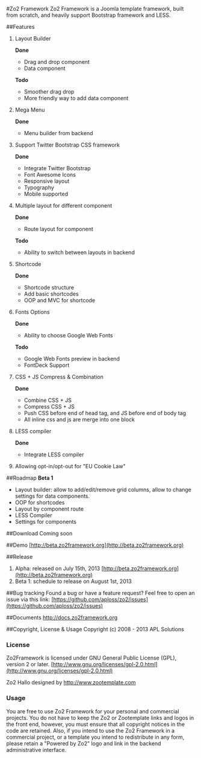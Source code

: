 #Zo2 Framework
Zo2 Framework is a Joomla template framework, built from scratch, and heavily support Bootstrap framework and LESS.

##Features
1. Layout Builder

	**Done**
	+ Drag and drop component
	+ Data component
	
	**Todo**
	+ Smoother drag drop
	+ More friendly way to add data component
	
2. Mega Menu

	**Done**
	+ Menu builder from backend
3. Support Twitter Bootstrap CSS framework

	**Done**
	+ Integrate Twitter Bootstrap
	+ Font Awesome Icons
	+ Responsive layout
	+ Typography
	+ Mobile supported
4. Multiple layout for different component

	**Done**
	+ Route layout for component
	
	**Todo**
	+ Ability to switch between layouts in backend
5. Shortcode

	**Done**
	+ Shortcode structure
	+ Add basic shortcodes
	+ OOP and MVC for shortcode
6. Fonts Options

	**Done**
	+ Ability to choose Google Web Fonts
	
	**Todo**
	+ Google Web Fonts preview in backend
	+ FontDeck Support
7. CSS + JS Compress & Combination
	
	**Done**
	+ Combine CSS + JS
	+ Compress CSS + JS
	+ Push CSS before end of head tag, and JS before end of body tag
	+ All inline css and js are merge into one block
8. LESS compiler

	**Done**
	+ Integrate LESS compiler

9. Allowing opt-in/opt-out for "EU Cookie Law"

##Roadmap
**Beta 1**
+ Layout builder: allow to add/edit/remove grid columns, allow to change settings for data components.
+ OOP for shortcodes
+ Layout by component route
+ LESS Compiler
+ Settings for components

##Download
Coming soon

##Demo
[http://beta.zo2framework.org](http://beta.zo2framework.org)

##Release
1. Alpha: released on July 15th, 2013 [http://beta.zo2framework.org](http://beta.zo2framework.org)
1. Beta 1: schedule to release on August 1st, 2013


##Bug tracking
Found a bug or have a feature request? Feel free to open an issue via this link:
[https://github.com/aploss/zo2/issues](https://github.com/aploss/zo2/issues)

##Documents
http://docs.zo2framework.org

##Copyright, License & Usage
Copyright (c) 2008 - 2013 APL Solutions

### License
Zo2Framework is licensed under GNU General Public License (GPL), version 2 or later.
[http://www.gnu.org/licenses/gpl-2.0.html](http://www.gnu.org/licenses/gpl-2.0.html)

Zo2 Hallo designed by http://www.zootemplate.com

### Usage
You are free to use Zo2 Framework for your personal and commercial projects. You do not have to keep the Zo2 or Zootemplate links and logos in the front end, however, you must ensure that all copyright notices in the code are retained. Also, if you intend to use the Zo2 Framework in a commercial project, or a template you intend to redistribute in any form, please retain a "Powered by Zo2" logo and link in the backend administrative interface.
